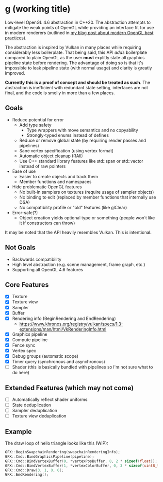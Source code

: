 # g (working title)
Low-level OpenGL 4.6 abstraction in C++20. The abstraction attempts to mitigate the weak points of OpenGL while providing an interface fit for use in modern renderers (outlined in [my blog post about modern OpenGL best practices](https://juandiegomontoya.github.io/modern_opengl.html)).

The abstraction is inspired by Vulkan in many places while requiring considerably less boilerplate. That being said, this API *adds* boilerplate compared to plain OpenGL as the user **must** explitly state all graphics pipeline state before rendering. The advantage of doing so is that it's impossible to leak pipeline state (with normal usage) and clarity is greatly improved.

**Currently this is a proof of concept and should be treated as such**. The abstraction is inefficient with redundant state setting, interfaces are not final, and the code is smelly in more than a few places.

## Goals
- Reduce potential for error
  - Add type safety
    - Type wrappers with move semantics and no copyability
    - Strongly-typed enums instead of defines
  - Reduce or remove global state (by requiring render passes and pipelines)
  - Sane vertex specification (using vertex format)
  - Automatic object cleanup (RAII)
  - Use C++ standard library features like std::span or std::vector instead of raw pointers
- Ease of use
  - Easier to create objects and track them
  - Member functions and namespaces
- Hide problematic OpenGL features
  - No built-in samplers on textures (require usage of sampler objects)
  - No binding to edit (replaced by member functions that internally use DSA)
  - No compatibility profile or "old" features (like glClear)
- Error-safe(?)
  - Object creation yields optional type or something (people won't like it if constructors can throw)

It may be noted that the API heavily resembles Vulkan. This is intentional.

## Not Goals
- Backwards compatibility
- High level abstraction (e.g. scene management, frame graph, etc.)
- Supporting all OpenGL 4.6 features

## Core Features
- [x] Texture
- [x] Texture view
- [x] Sampler
- [x] Buffer
- [x] Rendering info (BeginRendering and EndRendering)
  - https://www.khronos.org/registry/vulkan/specs/1.3-extensions/man/html/VkRenderingInfo.html
- [x] Graphics pipeline
- [x] Compute pipeline
- [x] Fence sync
- [x] Vertex spec
- [x] Debug groups (automatic scope)
- [x] Timer query (synchronous and asynchronous)
- [ ] Shader (this is basically bundled with pipelines so I'm not sure what to do here)

## Extended Features (which may not come)
- [ ] Automatically reflect shader uniforms
- [ ] State deduplication
- [ ] Sampler deduplication
- [ ] Texture view deduplication

## Example
The draw loop of hello triangle looks like this (WIP):
```cpp
GFX::BeginSwapchainRendering(swapchainRenderingInfo);
GFX::Cmd::BindGraphicsPipeline(pipeline);
GFX::Cmd::BindVertexBuffer(0, *vertexPosBuffer, 0, 2 * sizeof(float));
GFX::Cmd::BindVertexBuffer(1, *vertexColorBuffer, 0, 3 * sizeof(uint8_t));
GFX::Cmd::Draw(3, 1, 0, 0);
GFX::EndRendering();
```
